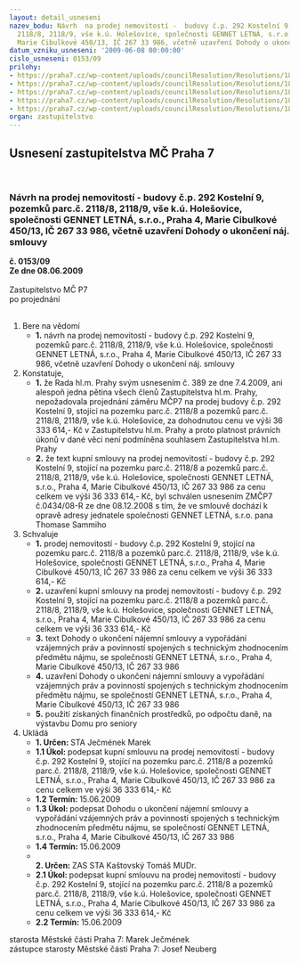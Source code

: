 ```yaml
---
layout: detail_usneseni
nazev_bodu: Návrh  na prodej nemovitostí -  budovy č.p. 292 Kostelní 9, pozemků parc.č.
  2118/8, 2118/9, vše k.ú. Holešovice, společnosti GENNET LETNÁ, s.r.o., Praha 4,
  Marie Cibulkové 450/13, IČ 267 33 986, včetně uzavření Dohody o ukončení náj. smlouvy
datum_vzniku_usneseni: '2009-06-08 00:00:00'
cislo_usneseni: 0153/09
prilohy:
- https://praha7.cz/wp-content/uploads/councilResolution/Resolutions/18009/3-09-0434z.doc
- https://praha7.cz/wp-content/uploads/councilResolution/Resolutions/18009/3-09-ksgenet.doc
- https://praha7.cz/wp-content/uploads/councilResolution/Resolutions/18009/3-09-ukonnsgenet.doc
- https://praha7.cz/wp-content/uploads/councilResolution/Resolutions/18009/3-09-skmbt_60009052215440.tif
- https://praha7.cz/wp-content/uploads/councilResolution/Resolutions/18009/3-09-534r.doc
organ: zastupitelstvo
---
```

<div id="ucUsn_pList" class="usn">
	<span><h2>Usnesení zastupitelstva MČ Praha 7 </h2>
<br></span><div class="standBody">
<span><h3>Návrh  na prodej nemovitostí -  budovy č.p. 292 Kostelní 9, pozemků parc.č. 2118/8, 2118/9, vše k.ú. Holešovice, společnosti GENNET LETNÁ, s.r.o., Praha 4, Marie Cibulkové 450/13, IČ 267 33 986, včetně uzavření Dohody o ukončení náj. smlouvy</h3></span><div class="center">
		<strong>č. 0153/09</strong><br>
	</div>
<div class="center">
		<strong>Ze dne 08.06.2009</strong><br><br>
	</div>Zastupitelstvo MČ P7<br> po projednání<br><br><ol>
<li>Bere na vědomí<ul><li>
<strong>1.</strong> návrh  na prodej nemovitostí -  budovy č.p. 292 Kostelní 9, pozemků parc.č. 2118/8, 2118/9, vše k.ú. Holešovice, společnosti GENNET LETNÁ, s.r.o., Praha 4, Marie Cibulkové 450/13, IČ 267 33 986, včetně uzavření Dohody o ukončení náj. smlouvy</li></ul>
</li>
<li>Konstatuje,<ul>
<li>
<strong>1.</strong> že Rada hl.m. Prahy svým usnesením č. 389 ze dne 7.4.2009, ani alespoň jedna pětina všech členů Zastupitelstva hl.m. Prahy, nepožadovala projednání záměru MČP7 na prodej budovy č.p. 292 Kostelní 9, stojící na pozemku parc.č. 2118/8  a  pozemků parc.č. 2118/8, 2118/9, vše k.ú. Holešovice, za dohodnutou cenu  ve výši 36 333 614,- Kč v Zastupitelstvu hl.m. Prahy a proto platnost právních úkonů v dané věci není podmíněna souhlasem Zastupitelstva  hl.m. Prahy</li>
<li>
<strong>2.</strong> že text kupní smlouvy na prodej nemovitostí -  budovy č.p. 292 Kostelní 9, stojící na pozemku parc.č. 2118/8  a  pozemků parc.č. 2118/8, 2118/9, vše k.ú. Holešovice, společnosti GENNET LETNÁ, s.r.o., Praha 4, Marie Cibulkové 450/13, IČ 267 33 986 za cenu celkem ve výši 36 333 614,- Kč, byl schválen usnesením ZMČP7 č.0434/08-R ze dne 08.12.2008  s tím, že ve smlouvě dochází k opravě adresy jednatele společnosti GENNET LETNÁ, s.r.o. pana Thomase Sammiho</li>
</ul>
</li>
<li>Schvaluje<ul>
<li>
<strong>1.</strong> prodej nemovitostí -  budovy č.p. 292 Kostelní 9, stojící na pozemku parc.č. 2118/8  a  pozemků parc.č. 2118/8, 2118/9, vše k.ú. Holešovice, společnosti GENNET LETNÁ, s.r.o., Praha 4, Marie Cibulkové 450/13, IČ 267 33 986 za cenu celkem ve výši 36 333 614,- Kč</li>
<li>
<strong>2.</strong> uzavření kupní smlouvy na prodej nemovitostí -  budovy č.p. 292 Kostelní 9, stojící na pozemku parc.č. 2118/8  a  pozemků parc.č. 2118/8, 2118/9, vše k.ú. Holešovice, společnosti GENNET LETNÁ, s.r.o., Praha 4, Marie Cibulkové 450/13, IČ 267 33 986 za cenu celkem ve výši 36 333 614,- Kč</li>
<li>
<strong>3.</strong> text Dohody o ukončení nájemní smlouvy a vypořádání vzájemných práv a povinností spojených s technickým zhodnocením předmětu nájmu, se společností GENNET LETNÁ, s.r.o., Praha 4, Marie Cibulkové 450/13, IČ 267 33 986 </li>
<li>
<strong>4.</strong> uzavření Dohody o ukončení nájemní smlouvy a vypořádání vzájemných práv a povinností spojených s technickým zhodnocením předmětu nájmu, se společností GENNET LETNÁ, s.r.o., Praha 4, Marie Cibulkové 450/13, IČ 267 33 986 </li>
<li>
<strong>5.</strong> použití získaných finančních prostředků,  po odpočtu daně,  na výstavbu Domu pro seniory</li>
</ul>
</li>
<li>Ukládá<ul>
<li>
<strong>1. Určen: </strong>STA Ječmének Marek</li>
<li>
<strong>1.1 Úkol: </strong>podepsat  kupní smlouvu na prodej nemovitostí -  budovy č.p. 292 Kostelní 9, stojící na pozemku parc.č. 2118/8  a  pozemků parc.č. 2118/8, 2118/9, vše k.ú. Holešovice, společnosti GENNET LETNÁ, s.r.o., Praha 4, Marie Cibulkové 450/13, IČ 267 33 986 za cenu celkem ve výši 36 333 614,- Kč</li>
<li>
<strong>1.2 Termín: </strong>15.06.2009</li>
<li>
<strong>1.3 Úkol: </strong>podepsat Dohodu o ukončení nájemní smlouvy a vypořádání vzájemných práv a povinností spojených s technickým zhodnocením předmětu nájmu, se společností GENNET LETNÁ, s.r.o., Praha 4, Marie Cibulkové 450/13, IČ 267 33 986 </li>
<li>
<strong>1.4 Termín: </strong>15.06.2009</li>
<li>
<strong><br>2. Určen: </strong>ZAS STA Kaštovský Tomáš MUDr.</li>
<li>
<strong>2.1 Úkol: </strong>podepsat  kupní smlouvu na prodej nemovitostí -  budovy č.p. 292 Kostelní 9, stojící na pozemku parc.č. 2118/8  a  pozemků parc.č. 2118/8, 2118/9, vše k.ú. Holešovice, společnosti GENNET LETNÁ, s.r.o., Praha 4, Marie Cibulkové 450/13, IČ 267 33 986 za cenu celkem ve výši 36 333 614,- Kč</li>
<li>
<strong>2.2 Termín: </strong>15.06.2009</li>
</ul>
</li>
</ol>starosta Městské části Praha 7: Marek Ječmének<br>zástupce starosty Městské části Praha 7: Josef Neuberg
</div>
</div>
